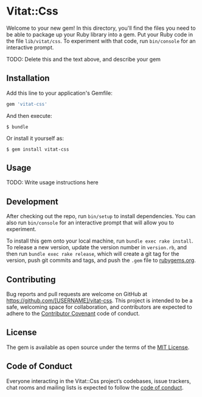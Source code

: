 # Vitat::Css

Welcome to your new gem! In this directory, you'll find the files you need to be able to package up your Ruby library into a gem. Put your Ruby code in the file `lib/vitat/css`. To experiment with that code, run `bin/console` for an interactive prompt.

TODO: Delete this and the text above, and describe your gem

## Installation

Add this line to your application's Gemfile:

```ruby
gem 'vitat-css'
```

And then execute:

    $ bundle

Or install it yourself as:

    $ gem install vitat-css

## Usage

TODO: Write usage instructions here

## Development

After checking out the repo, run `bin/setup` to install dependencies. You can also run `bin/console` for an interactive prompt that will allow you to experiment.

To install this gem onto your local machine, run `bundle exec rake install`. To release a new version, update the version number in `version.rb`, and then run `bundle exec rake release`, which will create a git tag for the version, push git commits and tags, and push the `.gem` file to [rubygems.org](https://rubygems.org).

## Contributing

Bug reports and pull requests are welcome on GitHub at https://github.com/[USERNAME]/vitat-css. This project is intended to be a safe, welcoming space for collaboration, and contributors are expected to adhere to the [Contributor Covenant](http://contributor-covenant.org) code of conduct.

## License

The gem is available as open source under the terms of the [MIT License](https://opensource.org/licenses/MIT).

## Code of Conduct

Everyone interacting in the Vitat::Css project’s codebases, issue trackers, chat rooms and mailing lists is expected to follow the [code of conduct](https://github.com/[USERNAME]/vitat-css/blob/master/CODE_OF_CONDUCT.md).
